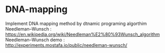 # DNA-mapping
Implement DNA mapping method by dtnamic programing algorthim Needleman–Wunsch : https://en.wikipedia.org/wiki/Needleman%E2%80%93Wunsch_algorithm Needleman–Wunsch demo : http://experiments.mostafa.io/public/needleman-wunsch/
